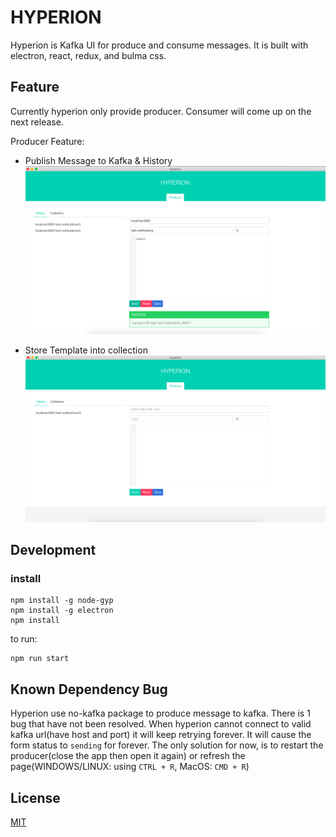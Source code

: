 # HYPERION
Hyperion is Kafka UI for produce and consume messages. It is built with electron, react, redux, and bulma css.

## Feature
Currently hyperion only provide producer. Consumer will come up on the next release.

Producer Feature:
* Publish Message to Kafka & History
![main page](screenshot/main.png)

* Store Template into collection
![collection](screenshot/collection.png)

## Development
### install
```
npm install -g node-gyp
npm install -g electron
npm install
```

to run:
```
npm run start
```

## Known Dependency Bug
Hyperion use no-kafka package to produce message to kafka. There is 1 bug that have not been resolved. When hyperion cannot connect to valid kafka url(have host and port) it will keep retrying forever. It will cause the form status to `sending` for forever. The only solution for now, is to restart the producer(close the app then open it again) or refresh the page(WINDOWS/LINUX: using `CTRL + R`, MacOS: `CMD + R`)
## License

[MIT](https://github.com/wendy0402/hyperion/blob/master/LICENSE)
